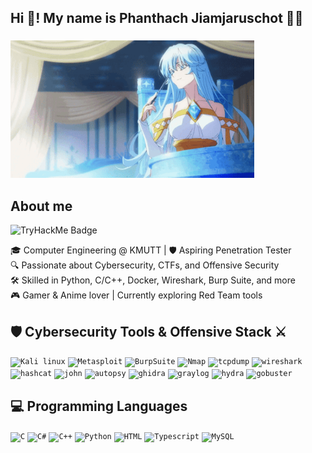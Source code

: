 <h2 align="left">Hi 👋! My name is Phanthach Jiamjaruschot 🐱‍💻</h2>

###

<div align="left">
  <img src="tsue-to-tsurugi.gif" height="220" alt="Elfaria GIF" style="aspect-ratio: auto;" />
</div>

###

<h2 align="left">About me</h2>

![TryHackMe Badge](https://tryhackme-badges.s3.amazonaws.com/proai.png?update=3)

<p align="left">🎓 Computer Engineering @ KMUTT | 🛡️ Aspiring Penetration Tester<br>🔍 Passionate about Cybersecurity, CTFs, and Offensive Security<br>🛠️ Skilled in Python, C/C++, Docker, Wireshark, Burp Suite, and more<br>🎮 Gamer & Anime lover | Currently exploring Red Team tools</p>

###

<h2 align="left">🛡️ Cybersecurity Tools & Offensive Stack ⚔️</h2>

<code><img width="50" src="https://upload.wikimedia.org/wikipedia/commons/thumb/2/2b/Kali-dragon-icon.svg/2048px-Kali-dragon-icon.svg.png" alt="Kali linux" title="Kali linux"/></code>
<code><img width="50" src="https://i0.wp.com/letslearnabout.net/wp-content/uploads/2023/07/ad5a831987ef92f60ea5ecd4b29523c3.png?fit=400%2C400&ssl=1" alt="Metasploit" title="Metasploit"/></code>
<code><img width="50" src="https://upload.wikimedia.org/wikipedia/commons/thumb/e/e7/BurpSuite_Comunity_Edition.svg/800px-BurpSuite_Comunity_Edition.svg.png" alt="BurpSuite" title="BurpSuite"/></code>
<code><img width="50" src="https://cdn.brandfetch.io/nmap.com/fallback/lettermark/theme/dark/h/256/w/256/icon?c=1bfwsmEH20zzEfSNTed" alt="Nmap" title="Nmap"/></code>
<code><img width="50" src="https://www.kali.org/tools/tcpdump/images/tcpdump-logo.svg" alt="tcpdump" title="tcpdump"/></code>
<code><img width="50" src="https://upload.wikimedia.org/wikipedia/commons/c/c6/Wireshark_icon_new.png" alt="wireshark" title="wireshark"/></code>
<code><img width="50" src="https://www.kali.org/tools/hashcat/images/hashcat-logo.svg" alt="hashcat" title="hashcat"/></code>
<code><img width="50" src="https://www.kali.org/tools/john/images/john-logo.svg" alt="john" title="john"/></code>
<code><img width="50" src="https://www.kali.org/tools/autopsy/images/autopsy-logo.svg" alt="autopsy" title="autopsy"/></code>
<code><img width="50" src="https://www.kali.org/tools/ghidra/images/ghidra-logo.svg" alt="ghidra" title="ghidra"/></code>
<code><img width="50" src="https://cdn.freebiesupply.com/logos/large/2x/graylog-logo-png-transparent.png" alt="graylog" title="graylog"/></code>
<code><img width="50" src="https://www.kali.org/tools/hydra/images/hydra-logo.svg" alt="hydra" title="hydra"/></code>
<code><img width="50" src="https://www.kali.org/tools/gobuster/images/gobuster-logo.svg" alt="gobuster" title="gobuster"/></code>


###

<h2 align="left">💻 Programming Languages</h2>

<code><img width="50" src="https://raw.githubusercontent.com/marwin1991/profile-technology-icons/refs/heads/main/icons/c.png" alt="C" title="C"/></code>
<code><img width="45" src="https://upload.wikimedia.org/wikipedia/commons/thumb/b/bd/Logo_C_sharp.svg/910px-Logo_C_sharp.svg.png" alt="C#" title="C#"/></code>
<code><img width="50" src="https://raw.githubusercontent.com/marwin1991/profile-technology-icons/refs/heads/main/icons/c++.png" alt="C++" title="C++"/></code>
<code><img width="50" src="https://raw.githubusercontent.com/marwin1991/profile-technology-icons/refs/heads/main/icons/python.png" alt="Python" title="Python"/></code>
<code><img width="50" src="https://raw.githubusercontent.com/marwin1991/profile-technology-icons/refs/heads/main/icons/html.png" alt="HTML" title="HTML"/></code>
<code><img width="50" src="https://upload.wikimedia.org/wikipedia/commons/thumb/4/4c/Typescript_logo_2020.svg/512px-Typescript_logo_2020.svg.png" alt="Typescript" title="Typescript"/></code>
<code><img width="50" src="https://raw.githubusercontent.com/marwin1991/profile-technology-icons/refs/heads/main/icons/mysql.png" alt="MySQL" title="MySQL"/></code>

